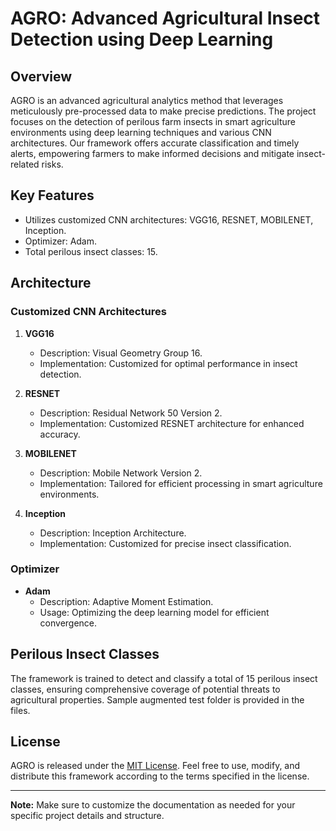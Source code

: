 # AGRO: Advanced Agricultural Insect Detection using Deep Learning

## Overview

AGRO is an advanced agricultural analytics method that leverages meticulously pre-processed data to make precise predictions. The project focuses on the detection of perilous farm insects in smart agriculture environments using deep learning techniques and various CNN architectures. Our framework offers accurate classification and timely alerts, empowering farmers to make informed decisions and mitigate insect-related risks.

## Key Features

- Utilizes customized CNN architectures: VGG16, RESNET, MOBILENET, Inception.
- Optimizer: Adam.
- Total perilous insect classes: 15.

## Architecture

### Customized CNN Architectures

1. **VGG16**
   - Description: Visual Geometry Group 16.
   - Implementation: Customized for optimal performance in insect detection.

2. **RESNET**
   - Description: Residual Network 50 Version 2.
   - Implementation: Customized RESNET architecture for enhanced accuracy.

3. **MOBILENET**
   - Description: Mobile Network Version 2.
   - Implementation: Tailored for efficient processing in smart agriculture environments.

4. **Inception**
   - Description: Inception Architecture.
   - Implementation: Customized for precise insect classification.

### Optimizer

- **Adam**
  - Description: Adaptive Moment Estimation.
  - Usage: Optimizing the deep learning model for efficient convergence.

## Perilous Insect Classes

The framework is trained to detect and classify a total of 15 perilous insect classes, ensuring comprehensive coverage of potential threats to agricultural properties.
Sample augmented test folder is provided in the files.

## License

AGRO is released under the [MIT License](./LICENSE). Feel free to use, modify, and distribute this framework according to the terms specified in the license.

---

**Note:** Make sure to customize the documentation as needed for your specific project details and structure.
